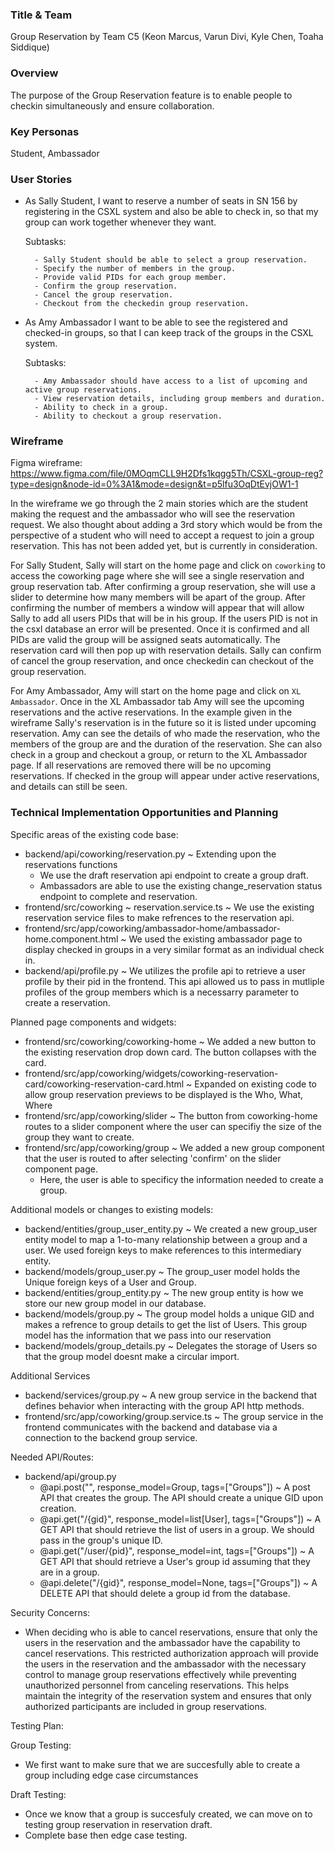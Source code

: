 ### Title & Team

Group Reservation by Team C5 (Keon Marcus, Varun Divi, Kyle Chen, Toaha Siddique)

### Overview

The purpose of the Group Reservation feature is to enable people to checkin simultaneously and ensure collaboration.

### Key Personas

Student, Ambassador

### User Stories

- As Sally Student, I want to reserve a number of seats in SN 156 by registering in the CSXL system and also be able to check in, so that my group can work together whenever they want.

  Subtasks:

        - Sally Student should be able to select a group reservation.
        - Specify the number of members in the group.
        - Provide valid PIDs for each group member.
        - Confirm the group reservation.
        - Cancel the group reservation.
        - Checkout from the checkedin group reservation.

- As Amy Ambassador I want to be able to see the registered and checked-in groups, so that I can keep track of the groups in the CSXL system.

  Subtasks:

        - Amy Ambassador should have access to a list of upcoming and active group reservations.
        - View reservation details, including group members and duration.
        - Ability to check in a group.
        - Ability to checkout a group reservation.

### Wireframe

Figma wireframe:
https://www.figma.com/file/0MOqmCLL9H2Dfs1kqgg5Th/CSXL-group-reg?type=design&node-id=0%3A1&mode=design&t=p5lfu3OqDtEvjOW1-1

In the wireframe we go through the 2 main stories which are the student making the request and the ambassador who will see the reservation request. We also thought about adding a 3rd story which would be from the perspective of a student who will need to accept a request to join a group reservation. This has not been added yet, but is currently in consideration.

For Sally Student, Sally will start on the home page and click on `coworking` to access the coworking page where she will see a single reservation and group reservation tab. After confirming a group reservation, she will use a slider to determine how many members will be apart of the group. After confirming the number of members a window will appear that will allow Sally to add all users PIDs that will be in his group. If the users PID is not in the csxl database an error will be presented. Once it is confirmed and all PIDs are valid the group will be assigned seats automatically. The reservation card will then pop up with reservation details. Sally can confirm of cancel the group reservation, and once checkedin can checkout of the group reservation.

For Amy Ambassador, Amy will start on the home page and click on `XL Ambassador`. Once in the XL Ambassador tab Amy will see the upcoming reservations and the active reservations. In the example given in the wireframe Sally's reservation is in the future so it is listed under upcoming reservation. Amy can see the details of who made the reservation, who the members of the group are and the duration of the reservation. She can also check in a group and checkout a group, or return to the XL Ambassador page. If all reservations are removed there will be no upcoming reservations. If checked in the group will appear under active reservations, and details can still be seen.

### Technical Implementation Opportunities and Planning

Specific areas of the existing code base:

- backend/api/coworking/reservation.py ~ Extending upon the reservations functions
  - We use the draft reservation api endpoint to create a group draft.
  - Ambassadors are able to use the existing change_reservation status endpoint to complete and reservation.
- frontend/src/coworking ~ reservation.service.ts ~ We use the existing reservation service files to make refrences to the reservation api.
- frontend/src/app/coworking/ambassador-home/ambassador-home.component.html ~ We used the existing ambassador page to display checked in groups in a very similar format as an individual check in.
- backend/api/profile.py ~ We utilizes the profile api to retrieve a user profile by their pid in the frontend. This api allowed us to pass in mutliple profiles of the group members which is a necessarry parameter to create a reservation.

Planned page components and widgets:

- frontend/src/coworking/coworking-home ~ We added a new button to the existing reservation drop down card. The button collapses with the card.
- frontend/src/app/coworking/widgets/coworking-reservation-card/coworking-reservation-card.html ~ Expanded on existing code to allow group reservation previews to be displayed is the Who, What, Where
- frontend/src/app/coworking/slider ~ The button from coworking-home routes to a slider component where the user can specifiy the size of the group they want to create.
- frontend/src/app/coworking/group ~ We added a new group component that the user is routed to after selecting 'confirm' on the slider component page.
  - Here, the user is able to specificy the information needed to create a group.

Additional models or changes to existing models:

- backend/entities/group_user_entity.py ~ We created a new group_user entity model to map a 1-to-many relationship between a group and a user. We used foreign keys to make references to this intermediary entity.
- backend/models/group_user.py ~ The group_user model holds the Unique foreign keys of a User and Group.
- backend/entities/group_entity.py ~ The new group entity is how we store our new group model in our database.
- backend/models/group.py ~ The group model holds a unique GID and makes a refrence to group details to get the list of Users. This group model has the information that we pass into our reservation
- backend/models/group_details.py ~ Delegates the storage of Users so that the group model doesnt make a circular import.

Additional Services

- backend/services/group.py ~ A new group service in the backend that defines behavior when interacting with the group API http methods.
- frontend/src/app/coworking/group.service.ts ~ The group service in the frontend communicates with the backend and database via a connection to the backend group service.

Needed API/Routes:

- backend/api/group.py
  - @api.post("", response_model=Group, tags=["Groups"]) ~ A post API that creates the group. The API should create a unique GID upon creation.
  - @api.get("/{gid}", response_model=list[User], tags=["Groups"]) ~ A GET API that should retrieve the list of users in a group. We should pass in the group's unique ID.
  - @api.get("/user/{pid}", response_model=int, tags=["Groups"]) ~ A GET API that should retrieve a User's group id assuming that they are in a group.
  - @api.delete("/{gid}", response_model=None, tags=["Groups"]) ~ A DELETE API that should delete a group id from the database.

Security Concerns:

- When deciding who is able to cancel reservations, ensure that only the users in the reservation and the ambassador have the capability to cancel reservations. This restricted authorization approach will provide the users in the reservation and the ambassador with the necessary control to manage group reservations effectively while preventing unauthorized personnel from canceling reservations. This helps maintain the integrity of the reservation system and ensures that only authorized participants are included in group reservations.

Testing Plan:

Group Testing:

- We first want to make sure that we are succesfully able to create a group including edge case circumstances

Draft Testing:

- Once we know that a group is succesfuly created, we can move on to testing group reservation in reservation draft.
- Complete base then edge case testing.
